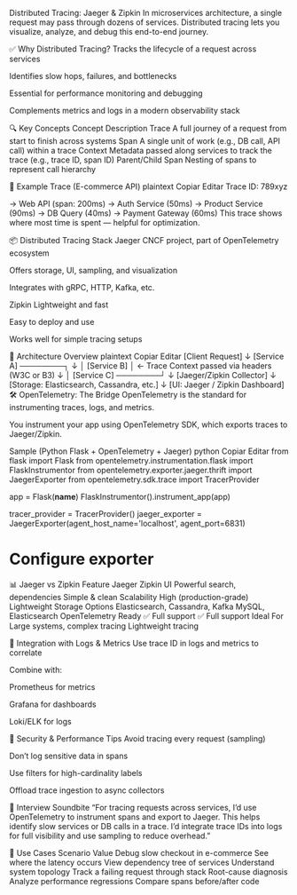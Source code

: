 Distributed Tracing: Jaeger & Zipkin
In microservices architecture, a single request may pass through dozens of services. Distributed tracing lets you visualize, analyze, and debug this end-to-end journey.

✅ Why Distributed Tracing?
Tracks the lifecycle of a request across services

Identifies slow hops, failures, and bottlenecks

Essential for performance monitoring and debugging

Complements metrics and logs in a modern observability stack

🔍 Key Concepts
Concept	Description
Trace	A full journey of a request from start to finish across systems
Span	A single unit of work (e.g., DB call, API call) within a trace
Context	Metadata passed along services to track the trace (e.g., trace ID, span ID)
Parent/Child Span	Nesting of spans to represent call hierarchy

📘 Example Trace (E-commerce API)
plaintext
Copiar
Editar
Trace ID: 789xyz

→ Web API (span: 200ms)
    → Auth Service (50ms)
    → Product Service (90ms)
        → DB Query (40ms)
    → Payment Gateway (60ms)
This trace shows where most time is spent — helpful for optimization.

📦 Distributed Tracing Stack
Jaeger
CNCF project, part of OpenTelemetry ecosystem

Offers storage, UI, sampling, and visualization

Integrates with gRPC, HTTP, Kafka, etc.

Zipkin
Lightweight and fast

Easy to deploy and use

Works well for simple tracing setups

🔧 Architecture Overview
plaintext
Copiar
Editar
[Client Request]
     ↓
[Service A] ────────┐
     ↓              │
[Service B]         │  ← Trace Context passed via headers (W3C or B3)
     ↓              │
[Service C] ────────┘
     ↓
[Jaeger/Zipkin Collector]
     ↓
[Storage: Elasticsearch, Cassandra, etc.]
     ↓
[UI: Jaeger / Zipkin Dashboard]
🛠️ OpenTelemetry: The Bridge
OpenTelemetry is the standard for instrumenting traces, logs, and metrics.

You instrument your app using OpenTelemetry SDK, which exports traces to Jaeger/Zipkin.

Sample (Python Flask + OpenTelemetry + Jaeger)
python
Copiar
Editar
from flask import Flask
from opentelemetry.instrumentation.flask import FlaskInstrumentor
from opentelemetry.exporter.jaeger.thrift import JaegerExporter
from opentelemetry.sdk.trace import TracerProvider

app = Flask(__name__)
FlaskInstrumentor().instrument_app(app)

tracer_provider = TracerProvider()
jaeger_exporter = JaegerExporter(agent_host_name='localhost', agent_port=6831)

# Configure exporter
📊 Jaeger vs Zipkin
Feature	Jaeger	Zipkin
UI	Powerful search, dependencies	Simple & clean
Scalability	High (production-grade)	Lightweight
Storage Options	Elasticsearch, Cassandra, Kafka	MySQL, Elasticsearch
OpenTelemetry Ready	✅ Full support	✅ Full support
Ideal For	Large systems, complex tracing	Lightweight tracing

🔄 Integration with Logs & Metrics
Use trace ID in logs and metrics to correlate

Combine with:

Prometheus for metrics

Grafana for dashboards

Loki/ELK for logs

🔐 Security & Performance Tips
Avoid tracing every request (sampling)

Don’t log sensitive data in spans

Use filters for high-cardinality labels

Offload trace ingestion to async collectors

💬 Interview Soundbite
“For tracing requests across services, I’d use OpenTelemetry to instrument spans and export to Jaeger. This helps identify slow services or DB calls in a trace. I’d integrate trace IDs into logs for full visibility and use sampling to reduce overhead.”

🧠 Use Cases
Scenario	Value
Debug slow checkout in e-commerce	See where the latency occurs
View dependency tree of services	Understand system topology
Track a failing request through stack	Root-cause diagnosis
Analyze performance regressions	Compare spans before/after code

